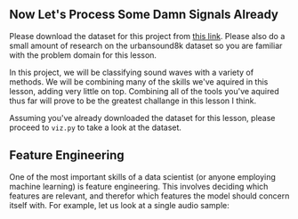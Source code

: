 
Now Let's Process Some Damn Signals Already
---

Please download the dataset for this project from [this link](https://urbansounddataset.weebly.com/download-urbansound8k.html).
Please also do a small amount of research on the urbansound8k dataset so you are familiar with the problem domain for this lesson.

In this project, we will be classifying sound waves with a variety of methods.
We will be combining many of the skills we've aquired in this lesson, adding very little on top.
Combining all of the tools you've aquired thus far will prove to be the greatest challange in this lesson I think.

Assuming you've already downloaded the dataset for this lesson, please proceed to `viz.py` to take a look at the dataset.

Feature Engineering
---

One of the most important skills of a data scientist (or anyone employing machine learning) is feature engineering.
This involves deciding which features are relevant, and therefor which features the model should concern itself with.
For example, let us look at a single audio sample:
